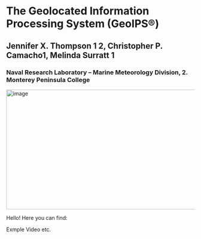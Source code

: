 # The Geolocated Information Processing System (GeoIPS®) 
## Jennifer X. Thompson 1 2, Christopher P. Camacho1, Melinda Surratt 1 
### Naval Research Laboratory – Marine Meteorology Division, 2. Monterey Peninsula College
<img width="2538" height="320" alt="image" src="https://github.com/user-attachments/assets/ad104c8b-5331-4310-bcbf-d036c11d6971" />


Hello! Here you can find:

Exmple Video etc.
